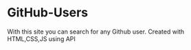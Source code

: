 # GitHub-Users
With this site you can search for any Github user. Created with HTML,CSS,JS using API
